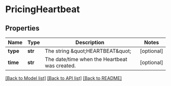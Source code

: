 # PricingHeartbeat

## Properties
Name | Type | Description | Notes
------------ | ------------- | ------------- | -------------
**type** | **str** | The string \&quot;HEARTBEAT\&quot; | [optional] 
**time** | **str** | The date/time when the Heartbeat was created. | [optional] 

[[Back to Model list]](../README.md#documentation-for-models) [[Back to API list]](../README.md#documentation-for-api-endpoints) [[Back to README]](../README.md)


